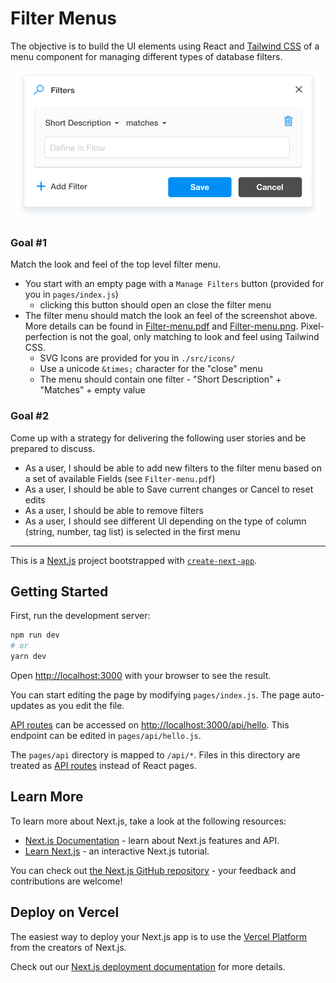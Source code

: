 # Filter Menus

The objective is to build the UI elements using React and [Tailwind CSS](https://tailwindcss.com) of a menu component for managing different types of database filters.

<center>

![A menu for creating filters](./filter.png)

</center>

### Goal #1

Match the look and feel of the top level filter menu.

- You start with an empty page with a `Manage Filters` button (provided for you in `pages/index.js`)
  - clicking this button should open an close the filter menu
- The filter menu should match the look an feel of the screenshot above. More details can be found in [Filter-menu.pdf](./Filter-menu.pdf) and [Filter-menu.png](./Filter-menu.png). Pixel-perfection is not the goal, only matching to look and feel using Tailwind CSS.
  - SVG Icons are provided for you in `./src/icons/`
  - Use a unicode `&times;` character for the "close" menu
  - The menu should contain one filter - "Short Description" + "Matches" + empty value 

### Goal #2

Come up with a strategy for delivering the following user stories and be prepared to discuss.

- As a user, I should be able to add new filters to the filter menu based on a set of available Fields (see `Filter-menu.pdf`)
- As a user, I should be able to Save current changes or Cancel to reset edits
- As a user, I should be able to remove filters
- As a user, I should see different UI depending on the type of column (string, number, tag list) is selected in the first menu

---

This is a [Next.js](https://nextjs.org/) project bootstrapped with [`create-next-app`](https://github.com/vercel/next.js/tree/canary/packages/create-next-app).

## Getting Started

First, run the development server:

```bash
npm run dev
# or
yarn dev
```

Open [http://localhost:3000](http://localhost:3000) with your browser to see the result.

You can start editing the page by modifying `pages/index.js`. The page auto-updates as you edit the file.

[API routes](https://nextjs.org/docs/api-routes/introduction) can be accessed on [http://localhost:3000/api/hello](http://localhost:3000/api/hello). This endpoint can be edited in `pages/api/hello.js`.

The `pages/api` directory is mapped to `/api/*`. Files in this directory are treated as [API routes](https://nextjs.org/docs/api-routes/introduction) instead of React pages.

## Learn More

To learn more about Next.js, take a look at the following resources:

- [Next.js Documentation](https://nextjs.org/docs) - learn about Next.js features and API.
- [Learn Next.js](https://nextjs.org/learn) - an interactive Next.js tutorial.

You can check out [the Next.js GitHub repository](https://github.com/vercel/next.js/) - your feedback and contributions are welcome!

## Deploy on Vercel

The easiest way to deploy your Next.js app is to use the [Vercel Platform](https://vercel.com/new?utm_medium=default-template&filter=next.js&utm_source=create-next-app&utm_campaign=create-next-app-readme) from the creators of Next.js.

Check out our [Next.js deployment documentation](https://nextjs.org/docs/deployment) for more details.
